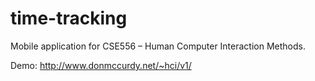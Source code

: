 time-tracking
=============

Mobile application for CSE556 – Human Computer Interaction Methods.

Demo: http://www.donmccurdy.net/~hci/v1/

